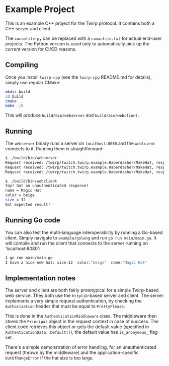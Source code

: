# Example Project

This is an example C++ project for the Twirp protocol. It contains both a C++ server and client. 

The `conanfile.py` can be replaced with a `conanfile.txt` for actual end-user projects. The Python
version is used only to automatically pick up the current version for CI/CD reasons.

## Compiling 
Once you install `twirp-cpp` (see the `twirp-cpp` README.md for details), simply use regular CMake:

```bash
mkdir build
cd build
cmake ..
make -j8
```

This will produce `build/bin/webserver` and `build/bin/webclient`. 

## Running

The `webserver` binary runs a server on `localhost:8080` and the `weblcient` connects to it. Running
them is straightforward:

```bash
$ ./build/bin/webserver
Request received: /twirp/twitch.twirp.example.Haberdasher/MakeHat, resp=401
Request received: /twirp/twitch.twirp.example.Haberdasher/MakeHat, resp=200
Request received: /twirp/twitch.twirp.example.Haberdasher/MakeHat, resp=400
```

```bash
$ ./build/bin/webclient
Yay! Got an unauthenticated response!
name = Magic Hat
color = beige
size = 32
Got expected result!
```

## Running Go code

You can also test the multi-language interoperability by running a Go-based client. Simply navigate to
`example/golang` and run `go run main/main.go`. It will compile and run the client that connects to 
the server running on 'localhost:8080':

```bash
$ go run main/main.go
I have a nice new hat: size:12  color:"beige"  name:"Magic Hat"
```

## Implementation notes

The server and client are both fairly prototypical for a simple Twirp-based web service. They both use the 
`httplib`-based server and client. The server implements a very simple request authentication, by
checking the `Authorization` header that must be equal to `PrettyPlease`.

This is done in the `AuthenticationMiddleware` class. The middleware then stores the `Principal` object
in the request context in case of success. The client code retrieves this object or gets the default value
(specified in `AuthenticationData::Default()`), the default value has `is_anonymous_` flag set.

There's a simple demonstration of error handling, for an unauthenticated request (thrown by the middleware) 
and the application-specific `OutOfRangeError` if the hat size is too large.
